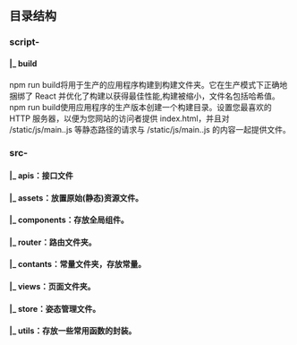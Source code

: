## 目录结构 

### script-
#### |_ build
npm run build将用于生产的应用程序构建到构建文件夹。它在生产模式下正确地捆绑了 React 并优化了构建以获得最佳性能,构建被缩小，文件名包括哈希值。
npm run build使用应用程序的生产版本创建一个构建目录。设置您最喜欢的 HTTP 服务器，以便为您网站的访问者提供 index.html，并且对 /static/js/main..js 等静态路径的请求与 /static/js/main..js 的内容一起提供文件。

### src-

#### |_ apis：接口文件

#### |_ assets：放置原始(静态)资源文件。

#### |_ components：存放全局组件。

#### |_ router：路由文件夹。

#### |_ contants：常量文件夹，存放常量。

#### |_ views：页面文件夹。

#### |_ store：姿态管理文件。

#### |_ utils：存放一些常用函数的封装。